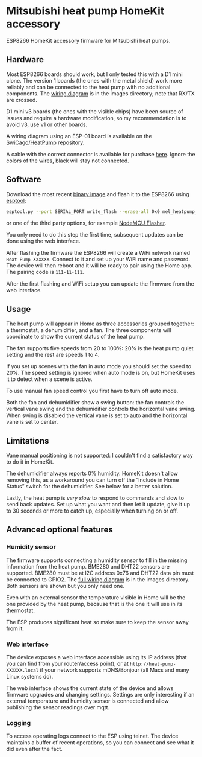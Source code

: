 # Mitsubishi heat pump HomeKit accessory

ESP8266 HomeKit accessory firmware for Mitsubishi heat pumps.

## Hardware

Most ESP8266 boards should work, but I only tested this with a D1 mini clone.
The version 1 boards (the ones with the metal shield) work more reliably and
can be connected to the heat pump with no additional components. The [wiring
diagram](images/wiring_base.png) is in the images directory; note that RX/TX
are crossed.

D1 mini v3 boards (the ones with the visible chips) have been source of issues
and require a hardware modification, so my recommendation is to avoid v3, use
v1 or other boards.

A wiring diagram using an ESP-01 board is available on the
[SwiCago/HeatPump](https://github.com/SwiCago/HeatPump) repository.

A cable with the correct connector is available for purchase
[here](http://www.usastore.revolectrix.com/Products_2/Cellpro-4s-Charge-Adapters_2/Cellpro-JST-PA-Battery-Pigtail-10-5-Position).
Ignore the colors of the wires, black will stay not connected.

## Software

Download the most recent [binary
image](https://github.com/micampe/mel-heatpump-homekit/releases) and flash it
to the ESP8266 using [esptool](https://github.com/espressif/esptool/):

```bash
esptool.py --port SERIAL_PORT write_flash --erase-all 0x0 mel_heatpump_vX.X.X.bin
```

or one of the third party options, for example [NodeMCU
Flasher](https://github.com/nodemcu/nodemcu-flasher).

You only need to do this step the first time, subsequent updates can be done
using the web interface.

After flashing the firmware the ESP8266 will create a WiFi network named `Heat
Pump XXXXXX`. Connect to it and set up your WiFi name and password. The device
will then reboot and it will be ready to pair using the Home app. The pairing
code is `111-11-111`.

After the first flashing and WiFi setup you can update the firmware from the
web interface.

## Usage

The heat pump will appear in Home as three accessories grouped together: a
thermostat, a dehumidifier, and a fan. The three components will coordinate to
show the current status of the heat pump.

The fan supports five speeds from 20 to 100%: 20% is the heat pump quiet
setting and the rest are speeds 1 to 4.

If you set up scenes with the fan in auto mode you should set the speed to 20%.
The speed setting is ignored when auto mode is on, but HomeKit uses it to
detect when a scene is active.

To use manual fan speed control you first have to turn off auto mode.

Both the fan and dehumidifier show a swing button: the fan controls the
vertical vane swing and the dehumidifier controls the horizontal vane swing.
When swing is disabled the vertical vane is set to auto and the horizontal vane
is set to center.

## Limitations

Vane manual positioning is not supported: I couldn't find a satisfactory way to
do it in HomeKit. 

The dehumidifier always reports 0% humidity. HomeKit doesn't allow removing
this, as a workaround you can turn off the “Include in Home Status” switch for
the dehumidifier. See below for a better solution.

Lastly, the heat pump is *very slow* to respond to commands and slow to send
back updates. Set up what you want and then let it update, give it up to 30
seconds or more to catch up, especially when turning on or off.

## Advanced optional features

### Humidity sensor

The firmware supports connecting a humidity sensor to fill in the missing
information from the heat pump. BME280 and DHT22 sensors are supported. BME280
must be at I2C address 0x76 and DHT22 data pin must be connected to GPIO2. The
[full wiring diagram](images/wiring_full.png) is in the images directory. Both
sensors are shown but you only need one.

Even with an external sensor the temperature visible in Home will be the one
provided by the heat pump, because that is the one it will use in its
thermostat.

The ESP produces significant heat so make sure to keep the sensor away from it.

### Web interface

The device exposes a web interface accessible using its IP address (that you
can find from your router/access point), or at `http://heat-pump-XXXXXX.local`
if your network supports mDNS/Bonjour (all Macs and many Linux systems do).

The web interface shows the current state of the device and allows firmware
upgrades and changing settings. Settings are only interesting if an external
temperature and humidity sensor is connected and allow publishing the sensor
readings over mqtt.

### Logging

To access operating logs connect to the ESP using telnet. The device maintains
a buffer of recent operations, so you can connect and see what it did even
after the fact.
